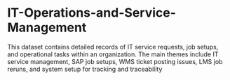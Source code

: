 # IT-Operations-and-Service-Management
This dataset contains detailed records of IT service requests, job setups, and operational tasks within an organization. The main themes include IT service management, SAP job setups, WMS ticket posting issues, LMS job reruns, and system setup for tracking and traceability
